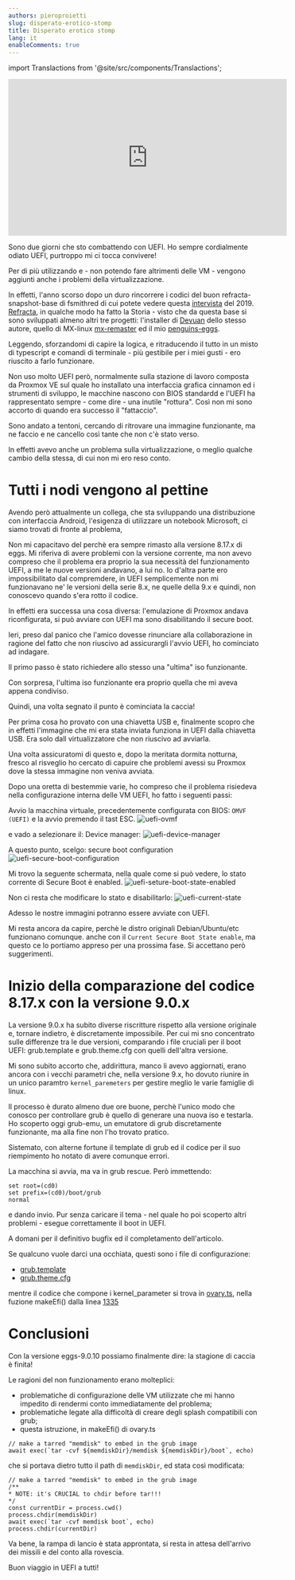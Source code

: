 ```yaml
---
authors: pieroproietti
slug: disperato-erotico-stomp
title: Disperato erotico stomp
lang: it
enableComments: true
---
```

import Translactions from '@site/src/components/Translactions';

<Translactions />

<iframe width="560" height="315" src="https://www.youtube.com/embed/jSQ_ovNRIec" title="YouTube video player" frameborder="0" allow="accelerometer; autoplay; clipboard-write; encrypted-media; gyroscope; picture-in-picture; web-share" allowfullscreen></iframe>

Sono due giorni che sto combattendo con UEFI. Ho sempre cordialmente odiato UEFI, purtroppo mi ci tocca convivere!

Per di più utilizzando e - non potendo fare altrimenti delle VM - vengono aggiunti anche i problemi della virtualizzazione. 

In effetti, l'anno scorso dopo un duro rincorrere i codici del buon refracta-snapshot-base di fsmithred di cui potete vedere questa [intervista](https://www.youtube.com/watch?v=oGhH05ilIyc) del 2019. [Refracta](https://distrowatch.com/table.php?distribution=refracta), in qualche modo ha fatto la Storia - visto che da questa base si sono sviluppati almeno altri tre progetti: l'installer di [Devuan](https://git.devuan.org/devuan/refractasnapshot-base) dello stesso autore, quello di MX-linux  [mx-remaster](https://github.com/MX-Linux/mx-remaster) ed il mio [penguins-eggs](https://github.com/pieroproietti/penguins-eggs). 

Leggendo, sforzandomi di capire la logica, e ritraducendo il tutto in un misto di typescript e comandi di terminale - più gestibile per i miei gusti - ero riuscito a farlo funzionare.

Non uso molto UEFI però, normalmente sulla stazione di lavoro composta da Proxmox VE sul quale ho installato una interfaccia grafica cinnamon ed i strumenti di sviluppo, le macchine nascono con BIOS standardd e l'UEFI ha rappresentato sempre  - come dire - una inutile "rottura". Così non mi sono accorto di quando era successo il "fattaccio".

Sono andato a tentoni, cercando di ritrovare una immagine funzionante, ma ne faccio e ne cancello così tante che non c'è stato verso.

In effetti avevo anche un problema sulla virtualizzazione, o meglio qualche cambio della stessa, di cui non mi ero reso conto.


# Tutti i nodi vengono al pettine

Avendo però attualmente un collega, che sta sviluppando una distribuzione con interfaccia Android,  l'esigenza di utilizzare un notebook Microsoft, ci siamo trovati di fronte al problema,

Non mi capacitavo del perchè era sempre rimasto alla versione 8.17.x di eggs. Mi riferiva di avere problemi con la versione corrente, ma non avevo compreso che il problema era proprio la sua necessità del funzionamento UEFI, a me le nuove versioni andavano, a lui no.  Io d'altra parte ero impossibilitato dal compremdere, in UEFI semplicemente non mi funzionavano ne' le versioni della serie 8.x, ne quelle della 9.x e quindi, non conoscevo quando s'era rotto il codice.

In effetti era successa una cosa diversa: l'emulazione di Proxmox andava riconfigurata, si può avviare con UEFI ma sono disabilitando il secure boot.

Ieri, preso dal panico che l'amico dovesse rinunciare alla collaborazione in ragione del fatto che non riuscivo ad assicurargli l'avvio UEFI, ho cominciato ad indagare.

Il primo passo è stato richiedere allo stesso una "ultima" iso funzionante.

Con sorpresa, l'ultima iso funzionante era proprio quella che mi aveva appena condiviso.

Quindi, una volta segnato il punto è cominciata la caccia!


Per prima cosa ho provato con una chiavetta USB e, finalmente scopro che in effetti l'immagine che mi era stata inviata funziona in UEFI dalla chiavetta USB. Era solo dall virtualizzatore che non riuscivo ad avviarla.

Una volta assicuratomi di questo e, dopo la meritata dormita notturna, fresco al risveglio ho cercato di capuire che problemi avessi su Proxmox dove la stessa immagine non veniva avviata.

Dopo una oretta di bestemmie varie, ho compreso che il problema risiedeva nella configurazione interna delle VM UEFI, ho fatto i seguenti passi:

Avvio la macchina virtuale, precedentemente configurata con BIOS: ```OMVF (UEFI)``` e la avvio premendo il tast ESC.
![uefi-ovmf](/images/uefi-ovmf.png)

e vado a selezionare il: Device manager:
![uefi-device-manager](/images/uefi-device-manager.png)

A questo punto, scelgo: secure boot configuration
![uefi-secure-boot-configuration](/images/uefi-secure-boot-configuration.png)

Mi trovo la seguente schermata, nella quale come si può vedere, lo stato corrente di Secure Boot è enabled.
![uefi-seture-boot-state-enabled](/images/uefi-seture-boot-state-enabled.png)

Non ci resta che modificare lo stato e disabilitarlo:
![uefi-current-state](/images/uefi-current-state.png)

Adesso le nostre immagini potranno essere avviate con UEFI. 

Mi resta ancora da capire, perchè le distro originali Debian/Ubuntu/etc funzionano comunque. anche con il ```Current Secure Boot State enable```, ma questo ce lo portiamo appreso per una prossima fase. Si accettano però suggerimenti.

# Inizio della comparazione del codice 8.17.x con la versione 9.0.x

La versione 9.0.x ha subito diverse riscritture rispetto alla versione originale e, tornare indietro, è discretamente impossibile. Per cui mi sno concentrato sulle differenze tra le due versioni, comparando i file cruciali per il boot UEFI: grub.template e grub.theme.cfg con quelli dell'altra versione.

Mi sono subito accorto che, addirittura, manco li avevo aggiornati, erano ancora con i vecchi parametri che, nella versione 9.x, ho dovuto riunire in un unico paramtro ```kernel_paremeters``` per gestire meglio le varie famiglie di linux.

Il processo è durato almeno due ore buone, perchè l'unico modo che conosco per controllare grub è quello di generare una nuova iso e testarla. Ho scoperto oggi grub-emu, un emutatore di grub discretamente funzionante, ma alla fine non l'ho trovato pratico.

Sistemato, con alterne fortune il template di grub ed il codice per il suo riempimento ho notato di avere comunque errori. 

La macchina si avvia, ma va in grub rescue. Però immettendo:

```
set root=(cd0)
set prefix=(cd0)/boot/grub
normal
```

e dando invio. Pur senza caricare il tema - nel quale ho poi scoperto altri problemi - esegue correttamente il boot in UEFI.

A domani per il definitivo bugfix ed il completamento dell'articolo.

Se qualcuno vuole darci una occhiata, questi sono i file di configurazione:
* [grub.template](https://github.com/pieroproietti/penguins-eggs/blob/master/addons/templates/grub.template)
* [grub.theme.cfg](https://github.com/pieroproietti/penguins-eggs/blob/master/addons/eggs/theme/livecd/grub.theme.cfg)

mentre il codice che compone i kernel_parameter si trova in [ovary.ts](https://github.com/pieroproietti/penguins-eggs/blob/96d4ab163a3c27121487f31732671643b16cfe35/src/classes/ovary.ts), nella fuzione makeEfi() dalla linea [1335](https://github.com/pieroproietti/penguins-eggs/blob/96d4ab163a3c27121487f31732671643b16cfe35/src/classes/ovary.ts#L1353)


# Conclusioni
Con la versione eggs-9.0.10 possiamo finalmente dire: la stagione di caccia è finita!

Le ragioni del non funzionamento erano molteplici:
* problematiche di configurazione delle VM utilizzate che mi hanno impedito di rendermi conto immediatamente del problema;
* problematiche legate alla difficoltà di creare degli splash compatibili con grub;
* questa istruzione, in makeEfi() di ovary.ts

```
// make a tarred "memdisk" to embed in the grub image
await exec(`tar -cvf ${memdiskDir}/memdisk ${memdiskDir}/boot`, echo)
```

che si portava dietro tutto il path di ```memdiskDir```, ed stata così modificata:

```
// make a tarred "memdisk" to embed in the grub image
/**
* NOTE: it's CRUCIAL to chdir before tar!!!
*/
const currentDir = process.cwd()
process.chdir(memdiskDir)
await exec(`tar -cvf memdisk boot`, echo)
process.chdir(currentDir)
```

Va bene, la rampa di lancio è stata approntata, si resta in attesa dell'arrivo dei missili e del conto alla rovescia.

Buon viaggio in UEFI a tutti!
